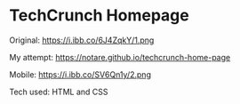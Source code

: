 # TechCrunch Homepage

Original: https://i.ibb.co/6J4ZqkY/1.png

My attempt: https://notare.github.io/techcrunch-home-page

Mobile: https://i.ibb.co/SV6Qn1y/2.png

Tech used: HTML and CSS
